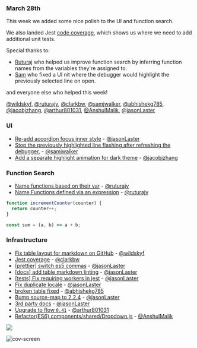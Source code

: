 ### March 28th

This week we added some nice polish to the UI and function search.

We also landed Jest [code coverage], which shows us where we need to add additional unit tests.

Special thanks to:

* [Ruturaj][@ruturajv] who helped us improve function search by inferring function names from the variables they're assigned to.
* [Sam][@samjwalker] who fixed a UI nit where the debugger would highlight the previously selected line on open.

and everyone else who helped this week!

[@wildskyf], [@ruturajv], [@clarkbw], [@samjwalker], [@abhishekg785], [@jacobjzhang], [@arthur801031], [@AnshulMalik], [@jasonLaster]

### UI

* [Re-add accordion focus inner style][pr-0] - [@jasonLaster]
* [Stop the previously highlighted line flashing after refreshing the debugger.][pr-6] - [@samjwalker]
* [Add a separate highlight animation for dark theme][pr-15] - [@jacobjzhang]

### Function Search

* [Name functions based on their var][pr-2] - [@ruturajv]
* [Name Functions defined via an expression][pr-13] - [@ruturajv]

```js
function incrementCounter(counter) {
  return counter++;
}

const sum = (a, b) => a + b;
```

### Infrastructure
* [Fix table layout for markdown on GitHub][pr-1] - [@wildskyf]
* [Jest coverage][pr-3] - [@clarkbw]
* [[prettier] switch es5 commas][pr-4] - [@jasonLaster]
* [[docs] add table markdown linting][pr-5] - [@jasonLaster]
* [[tests] Fix requiring workers in jest][pr-7] - [@jasonLaster]
* [Fix duplicate locale][pr-9] - [@jasonLaster]
* [broken table fixed][pr-10] - [@abhishekg785]
* [Bump source-map to 2.2.4][pr-12] - [@jasonLaster]
* [3rd party docs][pr-16] - [@jasonLaster]
* [Upgrade to flow `0.41`][pr-17] - [@arthur801031]
* [Refactor(ES6) components/shared/Dropdown.js][pr-18] - [@AnshulMalik]

![](http://g.recordit.co/KEEn6tvCCX.gif)

![cov-screen]

[cov-screen]:https://cloud.githubusercontent.com/assets/254562/24416335/700b5bde-13b2-11e7-9380-aba9ab13d71b.png

[pr-0]:https://github.com/firefox-devtools/debugger.html/pull/2420
[pr-1]:https://github.com/firefox-devtools/debugger.html/pull/2422
[pr-2]:https://github.com/firefox-devtools/debugger.html/pull/2404
[pr-3]:https://github.com/firefox-devtools/debugger.html/pull/2417
[pr-4]:https://github.com/firefox-devtools/debugger.html/pull/2432
[pr-5]:https://github.com/firefox-devtools/debugger.html/pull/2423
[pr-6]:https://github.com/firefox-devtools/debugger.html/pull/2430
[pr-7]:https://github.com/firefox-devtools/debugger.html/pull/2431
[pr-8]:https://github.com/firefox-devtools/debugger.html/pull/2369
[pr-9]:https://github.com/firefox-devtools/debugger.html/pull/2445
[pr-10]:https://github.com/firefox-devtools/debugger.html/pull/2456
[pr-11]:https://github.com/firefox-devtools/debugger.html/pull/2454
[pr-12]:https://github.com/firefox-devtools/debugger.html/pull/2459
[pr-13]:https://github.com/firefox-devtools/debugger.html/pull/2452
[pr-14]:https://github.com/firefox-devtools/debugger.html/pull/2449
[pr-15]:https://github.com/firefox-devtools/debugger.html/pull/2466
[pr-16]:https://github.com/firefox-devtools/debugger.html/pull/2457
[pr-17]:https://github.com/firefox-devtools/debugger.html/pull/2462
[pr-18]:https://github.com/firefox-devtools/debugger.html/pull/2464
[@jasonLaster]:http://github.com/jasonLaster
[@wildskyf]:http://github.com/wildskyf
[@ruturajv]:http://github.com/ruturajv
[@clarkbw]:http://github.com/clarkbw
[@samjwalker]:http://github.com/samjwalker
[@abhishekg785]:http://github.com/abhishekg785
[@jacobjzhang]:http://github.com/jacobjzhang
[@arthur801031]:http://github.com/arthur801031
[@AnshulMalik]:http://github.com/AnshulMalik
[code coverage]:https://codecov.io/gh/devtools-html/debugger.html
